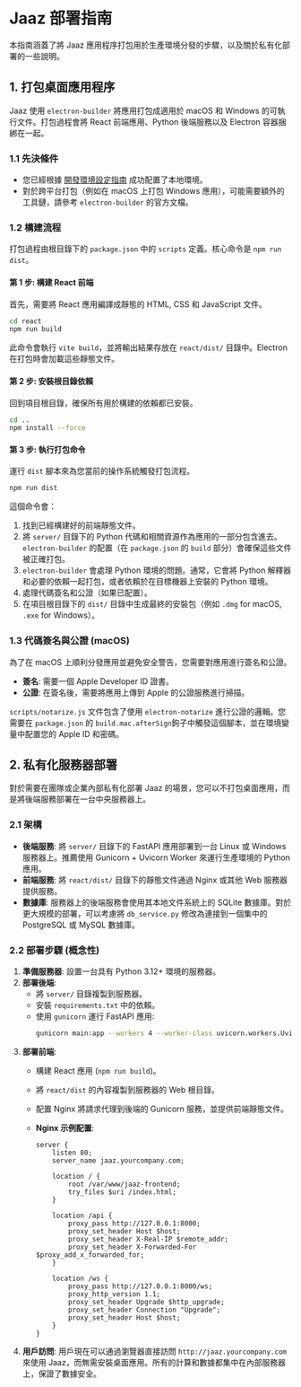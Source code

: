 # Jaaz 部署指南

本指南涵蓋了將 Jaaz 應用程序打包用於生產環境分發的步驟，以及關於私有化部署的一些說明。

## 1. 打包桌面應用程序

Jaaz 使用 `electron-builder` 將應用打包成適用於 macOS 和 Windows 的可執行文件。打包過程會將 React 前端應用、Python 後端服務以及 Electron 容器捆綁在一起。

### 1.1 先決條件

*   您已經根據 [開發環境設定指南](../development/setup.md) 成功配置了本地環境。
*   對於跨平台打包（例如在 macOS 上打包 Windows 應用），可能需要額外的工具鏈，請參考 `electron-builder` 的官方文檔。

### 1.2 構建流程

打包過程由根目錄下的 `package.json` 中的 `scripts` 定義。核心命令是 `npm run dist`。

#### 第 1 步: 構建 React 前端

首先，需要將 React 應用編譯成靜態的 HTML, CSS 和 JavaScript 文件。

```bash
cd react
npm run build
```
此命令會執行 `vite build`，並將輸出結果存放在 `react/dist/` 目錄中。Electron 在打包時會加載這些靜態文件。

#### 第 2 步: 安裝根目錄依賴

回到項目根目錄，確保所有用於構建的依賴都已安裝。

```bash
cd ..
npm install --force
```

#### 第 3 步: 執行打包命令

運行 `dist` 腳本來為您當前的操作系統觸發打包流程。

```bash
npm run dist
```

這個命令會：
1.  找到已經構建好的前端靜態文件。
2.  將 `server/` 目錄下的 Python 代碼和相關資源作為應用的一部分包含進去。`electron-builder` 的配置（在 `package.json` 的 `build` 部分）會確保這些文件被正確打包。
3.  `electron-builder` 會處理 Python 環境的問題。通常，它會將 Python 解釋器和必要的依賴一起打包，或者依賴於在目標機器上安裝的 Python 環境。
4.  處理代碼簽名和公證（如果已配置）。
5.  在項目根目錄下的 `dist/` 目錄中生成最終的安裝包（例如 `.dmg` for macOS, `.exe` for Windows）。

### 1.3 代碼簽名與公證 (macOS)

為了在 macOS 上順利分發應用並避免安全警告，您需要對應用進行簽名和公證。

*   **簽名**: 需要一個 Apple Developer ID 證書。
*   **公證**: 在簽名後，需要將應用上傳到 Apple 的公證服務進行掃描。

`scripts/notarize.js` 文件包含了使用 `electron-notarize` 進行公證的邏輯。您需要在 `package.json` 的 `build.mac.afterSign`鉤子中觸發這個腳本，並在環境變量中配置您的 Apple ID 和密碼。

## 2. 私有化服務器部署

對於需要在團隊或企業內部私有化部署 Jaaz 的場景，您可以不打包桌面應用，而是將後端服務部署在一台中央服務器上。

### 2.1 架構

*   **後端服務**: 將 `server/` 目錄下的 FastAPI 應用部署到一台 Linux 或 Windows 服務器上。推薦使用 Gunicorn + Uvicorn Worker 來運行生產環境的 Python 應用。
*   **前端服務**: 將 `react/dist/` 目錄下的靜態文件通過 Nginx 或其他 Web 服務器提供服務。
*   **數據庫**: 服務器上的後端服務會使用其本地文件系統上的 SQLite 數據庫。對於更大規模的部署，可以考慮將 `db_service.py` 修改為連接到一個集中的 PostgreSQL 或 MySQL 數據庫。

### 2.2 部署步驟 (概念性)

1.  **準備服務器**: 設置一台具有 Python 3.12+ 環境的服務器。
2.  **部署後端**:
    *   將 `server/` 目錄複製到服務器。
    *   安裝 `requirements.txt` 中的依賴。
    *   使用 `gunicorn` 運行 FastAPI 應用:
        ```bash
        gunicorn main:app --workers 4 --worker-class uvicorn.workers.UvicornWorker --bind 0.0.0.0:8000
        ```
3.  **部署前端**:
    *   構建 React 應用 (`npm run build`)。
    *   將 `react/dist` 的內容複製到服務器的 Web 根目錄。
    *   配置 Nginx 將請求代理到後端的 Gunicorn 服務，並提供前端靜態文件。

    *   **Nginx 示例配置**:
        ```nginx
        server {
            listen 80;
            server_name jaaz.yourcompany.com;

            location / {
                root /var/www/jaaz-frontend;
                try_files $uri /index.html;
            }

            location /api {
                proxy_pass http://127.0.0.1:8000;
                proxy_set_header Host $host;
                proxy_set_header X-Real-IP $remote_addr;
                proxy_set_header X-Forwarded-For $proxy_add_x_forwarded_for;
            }

            location /ws {
                proxy_pass http://127.0.0.1:8000/ws;
                proxy_http_version 1.1;
                proxy_set_header Upgrade $http_upgrade;
                proxy_set_header Connection "Upgrade";
                proxy_set_header Host $host;
            }
        }
        ```
4.  **用戶訪問**: 用戶現在可以通過瀏覽器直接訪問 `http://jaaz.yourcompany.com` 來使用 Jaaz，而無需安裝桌面應用。所有的計算和數據都集中在內部服務器上，保證了數據安全。 